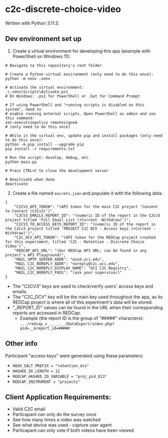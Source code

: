 # c2c-discrete-choice-video

Written with Python 3.11.3.

## Dev environment set up

1. Create a virtual environment for developing this app (example with PowerShell on Windows 11):
```
# Navigate to this repository's root folder

# Create a Python virtual environment (only need to do this once):
python -m venv .venv

# Activate the virtual environment:
.\.venv\Scripts\Activate.ps1
# On Windows: .ps1 for PowerShell or .bat for Command Prompt

# If using PowerShell and "running scripts is disabled on this system", need to
# enable running external scripts. Open PowerShell as admin and use this command:
set-executionpolicy remotesigned
# (only need to do this once)

# While in the virtual env, update pip and install packages (only need to do this once):
python -m pip install --upgrade pip
pip install -r requirements.txt

# Run the script: develop, debug, etc.
python main.py

# Press CTRL+C to close the development server

# Deactivate when done
deactivate
```

2. Create a file named `secrets.json` and populate it with the following data:
```
{
    "C2CV3_API_TOKEN": "(API token for the main C2C project 'Consent to Contact (C2Cv3)')",
    "C2CV3_EMAILS_REPORT_ID": "(numeric ID of the report in the C2Cv3 project titled 'Full Email List (+Current -Withdraw)')",
    "C2CV3_TO_ACCESS_KEYS_REPORT_ID": "(numeric ID of the report in the C2Cv3 project titled 'PROJECT C2C DCV - Access keys (+Current -Withdraw)')",
    "C2C_DCV_API_TOKEN": "(API token for the REDCap project created for this experiment, titled 'C2C - Retention - Discrete Choice Video')",
    "REDCAP_API_URL": "(Our REDCap API URL; can be found in any project's API Playground)",
    "MAIL_SMTP_SERVER_ADDR": "mind.uci.edu",
    "MAIL_C2C_NOREPLY_ADDR": "noreply@c2c.uci.edu",
    "MAIL_C2C_NOREPLY_DISPLAY_NAME": "UCI C2C Registry",
    "MAIL_C2C_NOREPLY_PASS": "(ask your supervisor)"
}
```
* The "C2CV3" keys are used to check/verify users' access keys and emails.
* The "C2C_DCV" key will be the main key used throughout the app, as its REDCap project is where all of this experiment's data will be stored.
* "_REPORT_ID" values can be found in the URL when their corresponding reports are accessed in REDCap.
  * Example (the report ID is the group of "#####" characters): `.../redcap_v__.__.__/DataExport/index.php?pid=__&report_id=#####`

## Other info

Participant "access keys" were generated using these parameters:
* `HASH_SALT_PREFIX = "retention_dce"`
* `HASHED_ID_LENGTH = 12`
* `REDCAP_HASHED_ID_VARIABLE = "proj_pid_813"`
* `REDCAP_INSTRUMENT = "projects"`

## Client Application Requirements:
* Valid C2C email
* Particapant can only do the survey once
* See how many times a video was watched
* See what device was used - capture user agent
* Particapant can only vote if both videos have been viewed
